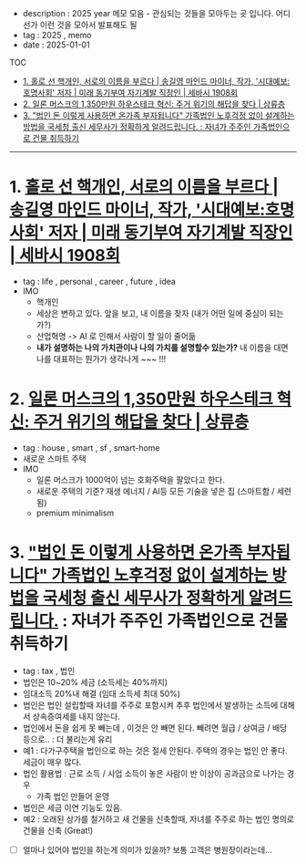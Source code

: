 - description : 2025 year 메모 모음 - 관심되는 것들을 모아두는 곳 입니다. 어디선가 이런 것을 모아서 발표해도 될
- tag : 2025 , memo
- date : 2025-01-01

TOC
- [1. 홀로 선 핵개인, 서로의 이름을 부르다 | 송길영 마인드 마이너, 작가, '시대예보:호명사회' 저자 | 미래 동기부여 자기계발 직장인 | 세바시 1908회](#1-홀로-선-핵개인-서로의-이름을-부르다--송길영-마인드-마이너-작가-시대예보호명사회-저자--미래-동기부여-자기계발-직장인--세바시-1908회)
- [2. 일론 머스크의 1,350만원 하우스테크 혁신: 주거 위기의 해답을 찾다 | 상류층](#2-일론-머스크의-1350만원-하우스테크-혁신-주거-위기의-해답을-찾다--상류층)
- [3. "법인 돈 이렇게 사용하면 온가족 부자됩니다" 가족법인 노후걱정 없이 설계하는 방법을 국세청 출신 세무사가 정확하게 알려드립니다. : 자녀가 주주인 가족법인으로 건물 취득하기](#3-법인-돈-이렇게-사용하면-온가족-부자됩니다-가족법인-노후걱정-없이-설계하는-방법을-국세청-출신-세무사가-정확하게-알려드립니다--자녀가-주주인-가족법인으로-건물-취득하기)


------------------------

# 1. [홀로 선 핵개인, 서로의 이름을 부르다 | 송길영 마인드 마이너, 작가, '시대예보:호명사회' 저자 | 미래 동기부여 자기계발 직장인 | 세바시 1908회](https://www.youtube.com/watch?v=8jDPkoXNZ-g&ab_channel=%EC%84%B8%EB%B0%94%EC%8B%9C%EA%B0%95%EC%97%B0SebasiTalk,life,sebasi)
- tag : life , personal , career , future , idea
- IMO
  - 핵개인
  - 세상은 변하고 있다. 앞을 보고, 내 이름을 찾자 (내가 어떤 일에 중심이 되는가?)
  - 산업혁명 -> AI 로 인해서 사람이 할 일이 줄어듦
  - **내가 설명하는 나의 가치관이나 나의 가치를 설명할수 있는가?**  내 이름을 대면 나를 대표하는 뭔가가 생각나게 ~~~ !!!

# 2. [일론 머스크의 1,350만원 하우스테크 혁신: 주거 위기의 해답을 찾다 | 상류층](https://www.youtube.com/watch?v=tK6P3BXKvgU&ab_channel=%EC%83%81%EB%A5%98%EC%B8%B5)
- tag : house , smart , sf , smart-home
- 새로운 스마트 주택
- IMO
  - 일론 머스크가 1000억이 넘는 호화주택을 팔았다고 한다.
  - 새로운 주택의 기준?  재생 에너지 / AI등 모든 기술을 넣은 집 (스마트함 / 세련됨)
  - premium minimalism

# 3. ["법인 돈 이렇게 사용하면 온가족 부자됩니다" 가족법인 노후걱정 없이 설계하는 방법을 국세청 출신 세무사가 정확하게 알려드립니다.](https://www.youtube.com/watch?v=UxSfuHcj6GU&ab_channel=%EA%B5%AD%EC%84%B8%EC%B2%AD%EC%95%84%EB%8A%94%ED%98%95) : 자녀가 주주인 가족법인으로 건물 취득하기
- tag : tax , 법인
- 법인은 10~20% 세금 (소득세는 40%까지)
- 임대소득 20%내 해결 (임대 소득세 최대 50%)
- 법인은 법인 설립할때 자녀를 주주로 포함시켜 추후 법인에서 발생하는 소득에 대해서 상속증여세를 내지 않는다.
- 법인에서 돈을 쉽게 못 빼는데 , 이것은 안 빼면 된다. 빼려면 월급 / 상여금 / 배당 등으로.. : 더 불리는게 유리
- 예1 : 다가구주택을 법인으로 하는 것은 절세 안된다.  주택의 경우는 법인 안 좋다. 세금이 매우 많다.
- 법인 활용법 : 근로 소득 / 사업 소득이 놓은 사람이 반 이상이 공과금으로 나가는 경우
  - 가족 법인 만들어 운영
- 법인은 세금 이연 기능도 있음.
- 예2 : 오래된 상가를 철거하고 새 건물을 신축할때, 자녀를 주주로 하는 법인 명의로 건물을 신축 (Great!)
- [ ] 얼마나 있어야 법인을 하는게 의미가 있을까?  보통 고객은 병원장이라는데...

